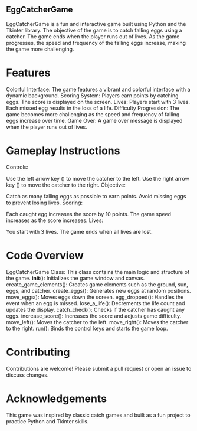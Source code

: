 ## EggCatcherGame
EggCatcherGame is a fun and interactive game built using Python and the Tkinter library. The objective of the game is to catch falling eggs using a catcher. The game ends when the player runs out of lives. As the game progresses, the speed and frequency of the falling eggs increase, making the game more challenging.

# Features
Colorful Interface: The game features a vibrant and colorful interface with a dynamic background.
Scoring System: Players earn points by catching eggs. The score is displayed on the screen.
Lives: Players start with 3 lives. Each missed egg results in the loss of a life.
Difficulty Progression: The game becomes more challenging as the speed and frequency of falling eggs increase over time.
Game Over: A game over message is displayed when the player runs out of lives.
# Gameplay Instructions
Controls:

Use the left arrow key (<Left>) to move the catcher to the left.
Use the right arrow key (<Right>) to move the catcher to the right.
Objective:

Catch as many falling eggs as possible to earn points.
Avoid missing eggs to prevent losing lives.
Scoring:

Each caught egg increases the score by 10 points.
The game speed increases as the score increases.
Lives:

You start with 3 lives.
The game ends when all lives are lost.
# Code Overview
EggCatcherGame Class: This class contains the main logic and structure of the game.
__init__(): Initializes the game window and canvas.
create_game_elements(): Creates game elements such as the ground, sun, eggs, and catcher.
create_eggs(): Generates new eggs at random positions.
move_eggs(): Moves eggs down the screen.
egg_dropped(): Handles the event when an egg is missed.
lose_a_life(): Decrements the life count and updates the display.
catch_check(): Checks if the catcher has caught any eggs.
increase_score(): Increases the score and adjusts game difficulty.
move_left(): Moves the catcher to the left.
move_right(): Moves the catcher to the right.
run(): Binds the control keys and starts the game loop.

# Contributing
Contributions are welcome! Please submit a pull request or open an issue to discuss changes.

# Acknowledgements
This game was inspired by classic catch games and built as a fun project to practice Python and Tkinter skills.
